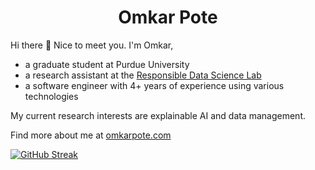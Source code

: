 <h1 align="center">
  Omkar Pote
</h1>

Hi there 👋 Nice to meet you. I'm Omkar,
- a graduate student at Purdue University
- a research assistant at the [Responsible Data Science Lab](https://romilapradhan.github.io/)
- a software engineer with 4+ years of experience using various technologies

My current research interests are explainable AI and data management.

Find more about me at [omkarpote.com](https://omkarpote.com/)

[![GitHub Streak](https://streak-stats.demolab.com?user=omkrpt&theme=dark)](https://git.io/streak-stats)
